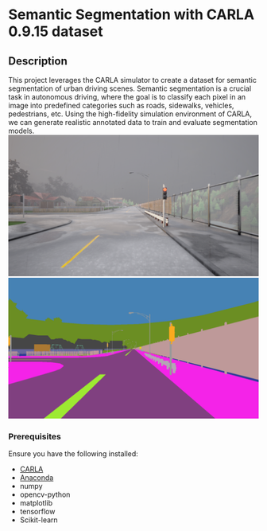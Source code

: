 # Semantic Segmentation with CARLA 0.9.15 dataset

## Description

This project leverages the CARLA simulator to create a dataset for semantic segmentation of urban driving scenes. Semantic segmentation is a crucial task in autonomous driving, where the goal is to classify each pixel in an image into predefined categories such as roads, sidewalks, vehicles, pedestrians, etc. Using the high-fidelity simulation environment of CARLA, we can generate realistic annotated data to train and evaluate segmentation models.
![RGB image](./images/RGB.png)
![Semantic Segmented image](./images/Segmented.png)



### Prerequisites

Ensure you have the following installed:
- [CARLA](https://carla.org/)
- [Anaconda](https://www.anaconda.com/)
- numpy
- opencv-python
- matplotlib
- tensorflow
- Scikit-learn


